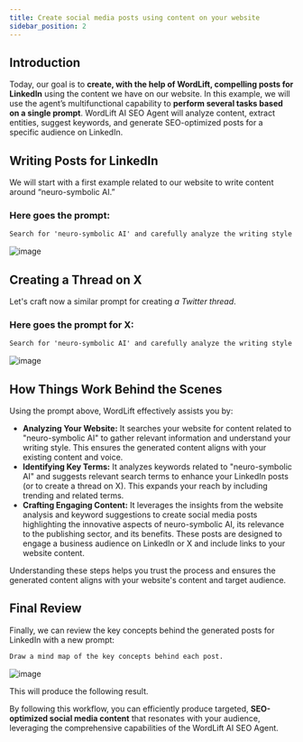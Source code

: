 ```yaml
---
title: Create social media posts using content on your website
sidebar_position: 2
---
```


## Introduction

Today, our goal is to **create, with the help of WordLift, compelling posts for LinkedIn** using the content we have on our website. In this example, we will use the agent’s multifunctional capability to **perform several tasks based on a single prompt**. WordLift AI SEO Agent will analyze content, extract entities, suggest keywords, and generate SEO-optimized posts for a specific audience on LinkedIn.

## Writing Posts for LinkedIn

We will start with a first example related to our website to write content around “neuro-symbolic AI.”

### Here goes the prompt:

```md className=send-to-agent
Search for 'neuro-symbolic AI' and carefully analyze the writing style on my website, then extract entities and suggest keywords, and, with this in mind, write three SEO-optimized LinkedIn posts to promote the topic to a business audience in the publishing sector. Always add links back to the website to help users discover additional information.
```
![image](../images/agent-wordlift-social-media-posts-ideas.png)

## Creating a Thread on X

Let's craft now a similar prompt for creating *a Twitter thread*.

### Here goes the prompt for X:

```md className=send-to-agent
Search for 'neuro-symbolic AI' and carefully analyze the writing style on my website and, with this in mind, create a Twitter thread to promote the topic to web publishers. Always add links back to the website to help users discover additional information.
```

![image](../images/agent-wordlift-x-thread.png)

## How Things Work Behind the Scenes

Using the prompt above, WordLift effectively assists you by:

- **Analyzing Your Website:** It searches your website for content related to "neuro-symbolic AI" to gather relevant information and understand your writing style. This ensures the generated content aligns with your existing content and voice.
- **Identifying Key Terms:** It analyzes keywords related to "neuro-symbolic AI" and suggests relevant search terms to enhance your LinkedIn posts (or to create a thread on X). This expands your reach by including trending and related terms.
- **Crafting Engaging Content:** It leverages the insights from the website analysis and keyword suggestions to create social media posts highlighting the innovative aspects of neuro-symbolic AI, its relevance to the publishing sector, and its benefits. These posts are designed to engage a business audience on LinkedIn or X and include links to your website content.

Understanding these steps helps you trust the process and ensures the generated content aligns with your website's content and target audience.

## Final Review

Finally, we can review the key concepts behind the generated posts for LinkedIn with a new prompt:

```md className=send-to-agent
Draw a mind map of the key concepts behind each post.
```
![image](../images/agent-wordlift-mind-map-social-media-posts.png)

This will produce the following result.

By following this workflow, you can efficiently produce targeted, **SEO-optimized social media content** that resonates with your audience, leveraging the comprehensive capabilities of the WordLift AI SEO Agent.
